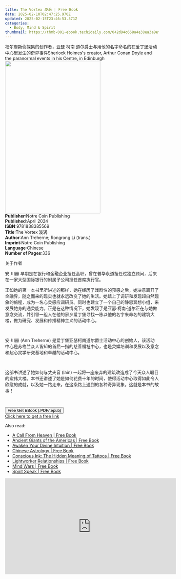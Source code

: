 ```yaml
---
title: The Vortex 漩涡 | Free Book
date: 2025-02-10T02:47:25.970Z
updated: 2025-02-15T23:46:53.571Z
categories:
  - Body, Mind & Spirit
thumbnail: https://thmb-001-ebook.techidaily.com/042d94c668a4e38ea3a8ef8c06bd5c55b50f0b2b2914b3ed8f24bf046762976d.jpg
---
```

<main id="book-container">
  <div class="flex flex-col">
    <div class="book-brief flex-1 py-6 px-4 sm:p-6 md:py-10 md:px-8">
      <!-- brief-->
      <div class="book-brief-main">
        福尔摩斯侦探集的创作者，亚瑟 柯南
        道尔爵士与用他的名字命名的在爱丁堡活动中心里发生的奇异事件Sherlock
        Holmes's creator, Arthur Conan Doyle and the paranormal events in his
        Centre, in Edinburgh
      </div>
    </div>
    <div
      class="book-meta-info flex-1 grid gap-4 col-start-1 col-end-3 row-start-1 sm:mb-6 sm:grid-cols-4 lg:gap-6 lg:col-start-2 lg:row-end-6 lg:row-span-6 lg:mb-0"
    >
      <div
        class="book-meta-info-left place-content-center mt-4 p-4 text-sm leading-6 col-start-2 col-span-2 dark:text-slate-400"
      >
        <img
          class="w-full h-500 object-cover rounded-lg sm:h-255 sm:col-span-2 lg:col-span-full"
          src="https://img-001-ebook.techidaily.com/0e9ce1a4ac27dd536d70c73844cad71f282d595baa8f9182e967611abd597d5b.jpg"
          alt=""
          width="312"
          height="500"
        />
      </div>
      <div
        class="book-meta-info-right mt-2 col-start-1 row-start-2 col-span-3 self-center"
      >
        <!-- meta data  -->
        <div class="flex flex-col px-4 md:px-8">
          <div class="flex-1">
            <strong>Publisher</strong>:<span class="px-2"
              >Notre Coin Publishing</span
            >
          </div>
          <div class="flex-1">
            <strong>Published</strong>:<span class="px-2">April 2024</span>
          </div>
          <div class="flex-1">
            <strong>ISBN</strong>:<span class="px-2">9781838385569</span>
          </div>
          <div class="flex-1">
            <strong>Title</strong>:<span class="px-2">The Vortex 漩涡</span>
          </div>
          <div class="flex-1">
            <strong>Author</strong>:<span class="px-2"
              >Ann Treherne; Rongrong Li (trans.)</span
            >
          </div>
          <div class="flex-1">
            <strong>Imprint</strong>:<span class="px-2"
              >Notre Coin Publishing</span
            >
          </div>
          <div class="flex-1">
            <strong>Language</strong>:<span class="px-2">Chinese</span>
          </div>
          <div class="flex-1">
            <strong>Number of Pages</strong>:<span class="px-2">336</span>
          </div>
        </div>
      </div>
    </div>
    <div class="book-description flex-1 py-6 px-4 sm:p-6 md:py-10 md:px-8">
      <div class="book-description-main">
        <div accordion-content="" id="description">
          <p><span style="color: rgb(32, 33, 36)">关于作者</span></p>
          <p>
            <span style="color: rgb(32, 33, 36)"
              >安 川赫
              早期是在银行和金融企业担任高职，曾在普华永道担任过独立顾问，后来在一家大型国际银行的附属子公司担任首席执行官。</span
            >
          </p>
          <p>
            <span style="color: rgb(32, 33, 36)"
              >正如她的第一本书里所讲述的那样，她在经历了戏剧性的预感之后，她决意离开了金融界，随之而来的现实也就永远改变了她的生活。她踏上了调研和发现超自然现象的旅程，成为一名心灵感应调研员。同时也建立了一个自己的静思冥想小组，来发展她身的通灵能力。正是在这种情况下，她发现了是亚瑟·柯南·道尔正在与她做意念交流，并引领一组人在他的家乡爱丁堡寻找一栋以他的名字来命名的建筑大楼，做为研究、发展和传播精神主义的活动中心。</span
            >
          </p>
          <p><span style="color: rgb(32, 33, 36)">&nbsp;</span></p>
          <p>
            <span style="color: rgb(32, 33, 36)"
              >安·川赫&nbsp;(Ann
              Treherne)&nbsp;是爱丁堡亚瑟柯南道尔爵士活动中心的创始人，该活动中心是苏格兰众人皆知的首屈一指的慈善福祉中心，也是灵媒培训和发展以及意念和超心灵学研究基地和卓越的活动中心。</span
            >
          </p>
          <p><span style="color: rgb(32, 33, 36)">&nbsp;</span></p>
          <p>
            <span style="color: rgb(32, 33, 36)"
              >这部书讲述了她如何与丈夫音&nbsp;(Iain)&nbsp;一起将一座废弃的建筑改造成了今天众人瞩目的宏伟大楼。本书还讲述了她是如何花费十年的时间，使得活动中心取得如此令人欣慰的成就，以及她一路走来，在这条路上遇到的各种奇异现象。这就是本书的故事！</span
            >
          </p>
          <p><br /></p>
        </div>
        <div class="accordion-fader"></div>
      </div>
    </div>
    <div class="book-excerpts flex-1 py-6 px-4 sm:p-6 md:py-10 md:px-8"></div>
    <div
      class="book-about-author flex-1 py-6 px-4 sm:p-6 md:py-10 md:px-8"
    ></div>
    <div class="book-free-get flex-1 py-6 px-4 sm:p-6 md:py-10 md:px-8">
      <button
        id="btn-free-get"
        class="bg-blue-500 hover:bg-blue-700 text-white font-bold py-2 px-4 rounded"
      >
        Free Get EBook (.PDF/.epub)
      </button>
      <div id="countdown-display" class="px-2 text-lg mt-2"></div>
      <a
        id="free-link"
        class="hidden bg-blue-500 hover:bg-blue-700 text-white font-bold py-2 px-4 rounded"
        href="https://www.ebooks.com/en-us/book/211266568/the-vortex/ann-treherne/"
        target="_blank"
        >Click here to get a free link</a
      >
    </div>
    <script>
      let countdownTime = 0;
      let countdownInterval = null;
      document
        .getElementById('btn-free-get')
        .addEventListener('click', startCountdown);
      function startCountdown() {
        countdownTime = new Date().getTime() + 60000 * 3;
        countdownInterval = setInterval(updateCountdown, 1000);
        document.getElementById('btn-free-get').disabled = true;
        document
          .getElementById('btn-free-get')
          .classList.add('bg-gray-500', 'cursor-not-allowed');
      }
      function updateCountdown() {
        let currentTime = new Date().getTime();
        let timeLeft = countdownTime - currentTime;
        let secondsLeft = Math.floor(timeLeft / 1000);
        document.getElementById('countdown-display').innerHTML =
          `Remaining time: ${secondsLeft} seconds.`;
        if (secondsLeft <= 0) {
          clearInterval(countdownInterval);
          document.getElementById('btn-free-get').classList.add('hidden');
          document.getElementById('free-link').classList.remove('hidden');
          document.getElementById('countdown-display').innerHTML = '';
        }
      }
    </script>
  </div>
</main>

<ins class="adsbygoogle"
      style="display:block"
      data-ad-client="ca-pub-7571918770474297"
      data-ad-slot="8358498916"
      data-ad-format="auto"
      data-full-width-responsive="true"></ins>
    

<span class="atpl-alsoreadstyle">Also read:</span>
<div><ul>
<li><a href="https://novels-ebooks.techidaily.com/138621288-9781632659224-a-call-from-heaven/"><u>A Call From Heaven | Free Book</u></a></li>
<li><a href="https://novels-ebooks.techidaily.com/138621285-9781632659323-ancient-giants-of-the-americas/"><u>Ancient Giants of the Americas | Free Book</u></a></li>
<li><a href="https://novels-ebooks.techidaily.com/138621286-9781632659712-awaken-your-divine-intuition/"><u>Awaken Your Divine Intuition | Free Book</u></a></li>
<li><a href="https://novels-ebooks.techidaily.com/138621278-9781601639929-chinese-astrology/"><u>Chinese Astrology | Free Book</u></a></li>
<li><a href="https://novels-ebooks.techidaily.com/138621282-9781632658920-conscious-ink-the-hidden-meaning-of-tattoos/"><u>Conscious Ink: The Hidden Meaning of Tattoos | Free Book</u></a></li>
<li><a href="https://novels-ebooks.techidaily.com/138621289-9781632659736-lightworker-relationships/"><u>Lightworker Relationships | Free Book</u></a></li>
<li><a href="https://novels-ebooks.techidaily.com/138621297-9781601633941-mind-wars/"><u>Mind Wars | Free Book</u></a></li>
<li><a href="https://novels-ebooks.techidaily.com/138621280-9781601639417-spirit-speak/"><u>Spirit Speak | Free Book</u></a></li>
</ul></div>

<!-- affiliate ads begin -->
<iframe width="560" height="315" src="https://www.youtube.com/embed/4DJKH1uY7P0?si=tCG66XVlbwSKoATj" title="YouTube video player" frameborder="0" allow="accelerometer; autoplay; clipboard-write; encrypted-media; gyroscope; picture-in-picture; web-share" referrerpolicy="strict-origin-when-cross-origin" allowfullscreen></iframe>
<!-- affiliate ads end -->

